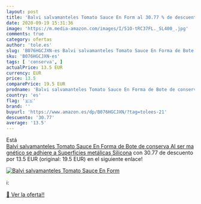 ```yaml
---
layout: post
title: 'Balvi salvamanteles Tomato Sauce En Form al 30.77 % de descuento'
date: 2020-09-19 15:31:36
image: 'https://m.media-amazon.com/images/I/51O-tRC37FL._SL400_.jpg'
comments: true
category: ofertas
author: 'tole.es'
slug: 'B076HGCJXN-es Balvi salvamanteles Tomato Sauce En Forma de Bote de...'
sku: 'B076HGCJXN-es'
tags: [ 'conserva', ]
actualPrice: 13.5 EUR
currency: EUR
price: 13.5
comparePrice: 19.5 EUR
prodname: 'Balvi salvamanteles Tomato Sauce En Forma de Bote de conserva Al ser magnético se adhiere a Superficies metálicas Silicona'
country: 'es'
flag: '🇪🇸'
brand: ''
buyurl: 'https://www.amazon.es/dp/B076HGCJXN/?tag=tolees-21'
descuento: '30.77'
average: '13.5'
---
```


Está [Balvi salvamanteles Tomato Sauce En Forma de Bote de conserva Al ser magnético se adhiere a Superficies metálicas Silicona](https://www.amazon.es/dp/B076HGCJXN/?tag=tolees-21) con 30.77 de descuento por 13.5 EUR (original: 19.5 EUR) en el siguiente enlace!

[![Balvi salvamanteles Tomato Sauce En Form](https://m.media-amazon.com/images/I/51O-tRC37FL._SL400_.jpg)](https://www.amazon.es/dp/B076HGCJXN/?tag=tolees-21)

ℹ️:


[🛒 Ver la oferta!!](https://www.amazon.es/dp/B076HGCJXN/?tag=tolees-21)
